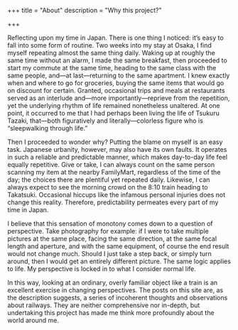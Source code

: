 +++
title = "About"
description = "Why this project?"

+++

Reflecting upon my time in Japan. There is one thing I noticed: it’s easy to fall into some form of routine. Two weeks into my stay at Osaka, I find myself repeating almost the same thing daily. Waking up at roughly the same time without an alarm, I made the same breakfast, then proceeded to start my commute at the same time, heading to the same class with the same people, and—at last—returning to the same apartment. I knew exactly when and where to go for groceries, buying the same items that would go on discount for certain. Granted, occasional trips and meals at restaurants served as an interlude and—more importantly—reprieve from the repetition, yet the underlying rhythm of life remained nonetheless unaltered. At one point, it occurred to me that I had perhaps been living the life of Tsukuru Tazaki, that—both figuratively and literally—colorless figure who is “sleepwalking through life.”

Then I proceeded to wonder why? Putting the blame on myself is an easy task. Japanese urbanity, however, may also have its own faults. It operates in such a reliable and predictable manner, which makes day-to-day life feel equally repetitive. Give or take, I can always count on the same person scanning my item at the nearby FamilyMart, regardless of the time of the day; the choices there are plentiful yet repeated daily. Likewise, I can always expect to see the morning crowd on the 8:10 train heading to Takatsuki. Occasional hiccups like the infamous personal injuries does not change this reality. Therefore, predictability permeates every part of my time in Japan.

I believe that this sensation of monotony comes down to a question of perspective. Take photography for example: if I were to take multiple pictures at the same place, facing the same direction, at the same focal length and aperture, and with the same equipment, of course the end result would not change much. Should I just take a step back, or simply turn around, then I would get an entirely different picture. The same logic applies to life. My perspective is locked in to what I consider normal life.

In this way, looking at an ordinary, overly familiar object like a train is an excellent exercise in changing perspectives. The posts on this site are, as the description suggests, a series of incoherent thoughts and observations about railways. They are neither comprehensive nor in-depth, but undertaking this project has made me think more profoundly about the world around me. 
